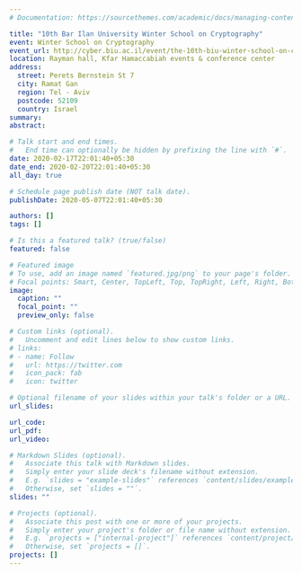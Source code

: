 ```yaml
---
# Documentation: https://sourcethemes.com/academic/docs/managing-content/

title: "10th Bar Ilan University Winter School on Cryptography"
event: Winter School on Cryptography
event_url: http://cyber.biu.ac.il/event/the-10th-biu-winter-school-on-cryptography/
location: Rayman hall, Kfar Hamaccabiah events & conference center
address:
  street: Perets Bernstein St 7
  city: Ramat Gan
  region: Tel - Aviv
  postcode: 52109
  country: Israel
summary:
abstract:

# Talk start and end times.
#   End time can optionally be hidden by prefixing the line with `#`.
date: 2020-02-17T22:01:40+05:30
date_end: 2020-02-20T22:01:40+05:30
all_day: true

# Schedule page publish date (NOT talk date).
publishDate: 2020-05-07T22:01:40+05:30

authors: []
tags: []

# Is this a featured talk? (true/false)
featured: false

# Featured image
# To use, add an image named `featured.jpg/png` to your page's folder. 
# Focal points: Smart, Center, TopLeft, Top, TopRight, Left, Right, BottomLeft, Bottom, BottomRight.
image:
  caption: ""
  focal_point: ""
  preview_only: false

# Custom links (optional).
#   Uncomment and edit lines below to show custom links.
# links:
# - name: Follow
#   url: https://twitter.com
#   icon_pack: fab
#   icon: twitter

# Optional filename of your slides within your talk's folder or a URL.
url_slides:

url_code:
url_pdf:
url_video:

# Markdown Slides (optional).
#   Associate this talk with Markdown slides.
#   Simply enter your slide deck's filename without extension.
#   E.g. `slides = "example-slides"` references `content/slides/example-slides.md`.
#   Otherwise, set `slides = ""`.
slides: ""

# Projects (optional).
#   Associate this post with one or more of your projects.
#   Simply enter your project's folder or file name without extension.
#   E.g. `projects = ["internal-project"]` references `content/project/deep-learning/index.md`.
#   Otherwise, set `projects = []`.
projects: []
---
```

